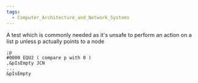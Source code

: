 ```yaml
---
tags:
  - Computer_Architecture_and_Network_Systems
---
```

A test which is commonly needed as it's unsafe to perform an action on a list p unless p actually points to a node


```
;p
#0000 EQU2 ( compare p with 0 )
,&pIsEmpty JCN
...
&pIsEmpty
```
